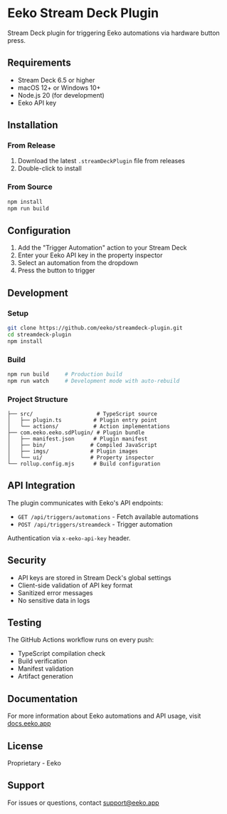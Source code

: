 # Eeko Stream Deck Plugin

Stream Deck plugin for triggering Eeko automations via hardware button press.

## Requirements

- Stream Deck 6.5 or higher
- macOS 12+ or Windows 10+
- Node.js 20 (for development)
- Eeko API key

## Installation

### From Release
1. Download the latest `.streamDeckPlugin` file from releases
2. Double-click to install

### From Source
```bash
npm install
npm run build
```

## Configuration

1. Add the "Trigger Automation" action to your Stream Deck
2. Enter your Eeko API key in the property inspector
3. Select an automation from the dropdown
4. Press the button to trigger

## Development

### Setup
```bash
git clone https://github.com/eeko/streamdeck-plugin.git
cd streamdeck-plugin
npm install
```

### Build
```bash
npm run build     # Production build
npm run watch     # Development mode with auto-rebuild
```

### Project Structure
```
├── src/                    # TypeScript source
│   ├── plugin.ts          # Plugin entry point
│   └── actions/           # Action implementations
├── com.eeko.eeko.sdPlugin/ # Plugin bundle
│   ├── manifest.json      # Plugin manifest
│   ├── bin/              # Compiled JavaScript
│   ├── imgs/             # Plugin images
│   └── ui/               # Property inspector
└── rollup.config.mjs      # Build configuration
```

## API Integration

The plugin communicates with Eeko's API endpoints:
- `GET /api/triggers/automations` - Fetch available automations
- `POST /api/triggers/streamdeck` - Trigger automation

Authentication via `x-eeko-api-key` header.

## Security

- API keys are stored in Stream Deck's global settings
- Client-side validation of API key format
- Sanitized error messages
- No sensitive data in logs

## Testing

The GitHub Actions workflow runs on every push:
- TypeScript compilation check
- Build verification
- Manifest validation
- Artifact generation

## Documentation

For more information about Eeko automations and API usage, visit [docs.eeko.app](https://docs.eeko.app)

## License

Proprietary - Eeko

## Support

For issues or questions, contact support@eeko.app